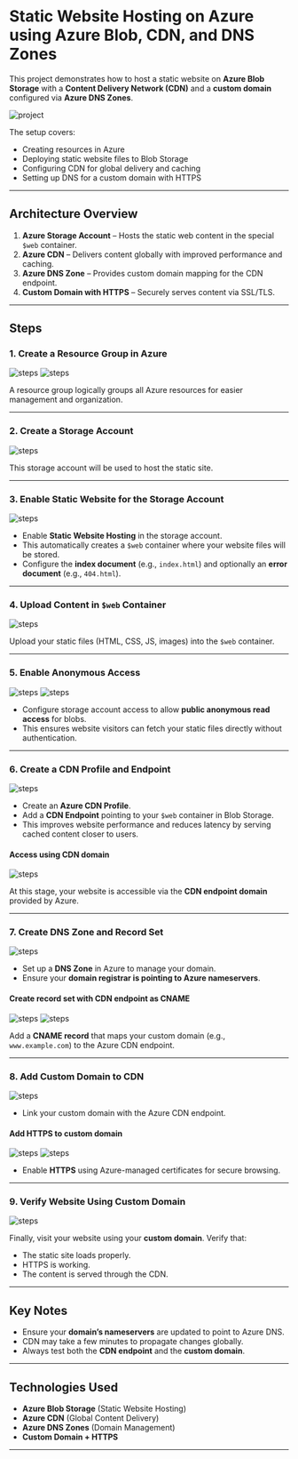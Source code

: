 # Static Website Hosting on Azure using Azure Blob, CDN, and DNS Zones

This project demonstrates how to host a static website on **Azure Blob Storage** with a **Content Delivery Network (CDN)** and a **custom domain** configured via **Azure DNS Zones**.

![project](project.png)

The setup covers:

* Creating resources in Azure
* Deploying static website files to Blob Storage
* Configuring CDN for global delivery and caching
* Setting up DNS for a custom domain with HTTPS

---

## Architecture Overview

1. **Azure Storage Account** – Hosts the static web content in the special `$web` container.
2. **Azure CDN** – Delivers content globally with improved performance and caching.
3. **Azure DNS Zone** – Provides custom domain mapping for the CDN endpoint.
4. **Custom Domain with HTTPS** – Securely serves content via SSL/TLS.

---

## Steps

### 1. Create a Resource Group in Azure

![steps](Steps/stepa.png)
![steps](Steps/stepb.png)

A resource group logically groups all Azure resources for easier management and organization.

---

### 2. Create a Storage Account

![steps](Steps/stepc.png)

This storage account will be used to host the static site.

---

### 3. Enable Static Website for the Storage Account

![steps](Steps/stepd.png)

* Enable **Static Website Hosting** in the storage account.
* This automatically creates a `$web` container where your website files will be stored.
* Configure the **index document** (e.g., `index.html`) and optionally an **error document** (e.g., `404.html`).

---

### 4. Upload Content in `$web` Container

![steps](Steps/stepe.png)

Upload your static files (HTML, CSS, JS, images) into the `$web` container.

---

### 5. Enable Anonymous Access

![steps](Steps/stepf.png)
![steps](Steps/stepg.png)

* Configure storage account access to allow **public anonymous read access** for blobs.
* This ensures website visitors can fetch your static files directly without authentication.

---

### 6. Create a CDN Profile and Endpoint

![steps](Steps/steph.png)

* Create an **Azure CDN Profile**.
* Add a **CDN Endpoint** pointing to your `$web` container in Blob Storage.
* This improves website performance and reduces latency by serving cached content closer to users.

#### Access using CDN domain

![steps](Steps/stepi.png)

At this stage, your website is accessible via the **CDN endpoint domain** provided by Azure.

---

### 7. Create DNS Zone and Record Set

![steps](Steps/stepja.png)

* Set up a **DNS Zone** in Azure to manage your domain.
* Ensure your **domain registrar is pointing to Azure nameservers**.

#### Create record set with CDN endpoint as CNAME

![steps](Steps/stepk.png)
![steps](Steps/stepj.png)

Add a **CNAME record** that maps your custom domain (e.g., `www.example.com`) to the Azure CDN endpoint.

---

### 8. Add Custom Domain to CDN

![steps](Steps/stepl.png)

* Link your custom domain with the Azure CDN endpoint.

#### Add HTTPS to custom domain

![steps](Steps/stepm.png)
![steps](Steps/stepn.png)

* Enable **HTTPS** using Azure-managed certificates for secure browsing.

---

### 9. Verify Website Using Custom Domain

![steps](Steps/stepo.png)

Finally, visit your website using your **custom domain**. Verify that:

* The static site loads properly.
* HTTPS is working.
* The content is served through the CDN.

---

## Key Notes

* Ensure your **domain’s nameservers** are updated to point to Azure DNS.
* CDN may take a few minutes to propagate changes globally.
* Always test both the **CDN endpoint** and the **custom domain**.

---

## Technologies Used

* **Azure Blob Storage** (Static Website Hosting)
* **Azure CDN** (Global Content Delivery)
* **Azure DNS Zones** (Domain Management)
* **Custom Domain + HTTPS**

---
